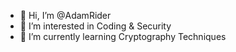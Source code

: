 - 👋 Hi, I’m @AdamRider
- 👀 I’m interested in Coding & Security
- 🌱 I’m currently learning Cryptography Techniques

<!---
AdamRider/AdamRider is a ✨ special ✨ repository because its `README.md` (this file) appears on your GitHub profile.
You can click the Preview link to take a look at your changes.
--->
